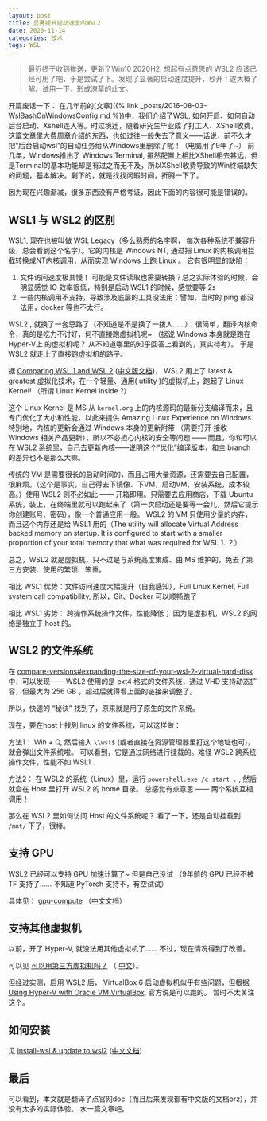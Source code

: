 ```yaml
---
layout: post
title: 显著提升启动速度的WSL2
date: 2020-11-14
categories: 技术 
tags: WSL
---
```

> 最近终于收到推送，更新了Win10 2020H2. 想起有点意思的 WSL2 应该已经可用了吧，于是尝试了下。发现了显著的启动速度提升，秒开！遂大概了解、试用一下，形成潦草的此文。


开篇废话一下：
在几年前的[文章]({% link _posts/2016-08-03-WslBashOnWindowsConfig.md %})中，我们介绍了WSL, 如何开启、如何自动后台启动、Xshell连入等。时过境迁，随着研究生毕业成了打工人、XShell收费，这篇文章里大费周章介绍的东西，也如过往一般失去了意义——话说，前不久才把“后台启动wsl”的自动任务给从Windows里删除了呢！（电脑用了9年了~）
前几年，Windows推出了 Windows Terminal, 虽然配置上相比XShell相去甚远，但是Terminal的基本功能却是有过之而无不及，所以XShell收费导致的Win终端缺失的问题，基本解决。剩下的，就是找找闲暇时间，折腾一下了。

因为现在兴趣渐减，很多东西没有严格考证，因此下面的内容很可能是错误的。

## WSL1 与 WSL2 的区别

WSL1, 现在也被叫做 WSL Legacy（多么熟悉的名字啊， 每次各种系统不兼容升级，总会看到这个名字）。它的内核是 Windows NT, 通过把 Linux 的内核调用拦截转换成NT内核调用，从而实现 Windows 上跑 Linux 。 它有很明显的缺陷：

1. 文件访问速度极其慢！ 可能是文件读取也需要转换？总之实际体验的时候，会明显感觉 IO 效率很低，特别是启动 WSL1 的时候，感觉要等 2s
2. 一些内核调用不支持，导致涉及底层的工具没法用：譬如，当时的 ping 都没法用，docker 等也不太行。

WSL2 , 就换了一套思路了（不知道是不是换了一拨人……）：很简单，翻译内核命令，真的是吃力不讨好，何不直接跑虚拟机呢~ （据说 Windows 本身就是跑在Hyper-V上 的虚拟机呢？ 从不知道哪里的知乎回答上看到的，真实待考）。 于是 WSL2 就走上了直接跑虚拟机的路子。

据 [Comparing WSL 1 and WSL 2](https://docs.microsoft.com/en-us/windows/wsl/compare-versions) ([中文版文档](https://docs.microsoft.com/zh-cn/windows/wsl/compare-versions))，
WSL2 用上了 latest & greatest 虚拟化技术，在一个轻量、通用( utility )的虚拟机上，跑起了 Linux Kernel! （所谓 Linux Kernel inside ?） 

这个 Linux Kernel 是 MS 从 `kernel.org` 上的内核源码的最新分支编译而来，且专门优化了大小和性能，以此来提供 Amazing Linux Experience on Windows. 特别地，内核的更新会通过 Windows 本身的更新附带 （需要打开 接收 Windows 相关产品更新），所以不必担心内核的安全等问题 —— 而且，你和可以在 WSL2 系统里，自己去更新内核——说明这个“优化”编译版本，和主 branch 的差异也不是那么大嘛。

传统的 VM 是需要很长的启动时间的，而且占用大量资源，还需要去自己配置，很麻烦。（这个是事实，自己得去下镜像、下VM，启动VM，安装系统，成本较高。）使用 WSL2 则不必如此 —— 开箱即用。只需要去应用商店，下载 Ubuntu 系统，装上，在终端里就可以跑起来了（第一次启动还是要等一会儿，然后它提示你创建账号、密码），像一个普通应用一般。 WSL2 的 VM 只使用少量的内存，而且这个内存还是给 WSL1 用的（The utility will allocate Virtual Address backed memory on startup. It is configured to start with a smaller proportion of your total memory that what was required for WSL 1. ？）

总之，WSL2 就是虚拟机，只不过是与系统高度集成、由 MS 维护的，免去了第三方安装、使用的繁琐、笨重。

相比 WSL1 优势：文件访问速度大幅提升（自我感知），Full Linux Kernel, Full system call compatibility, 所以，Git、Docker 可以顺畅跑了

相比 WSL1 劣势： 跨操作系统操作文件，性能降低； 因为是虚拟机，WSL2 的网络是独立于 host 的。

## WSL2 的文件系统

在 [compare-versions#expanding-the-size-of-your-wsl-2-virtual-hard-disk](https://docs.microsoft.com/en-us/windows/wsl/compare-versions#expanding-the-size-of-your-wsl-2-virtual-hard-disk)
中，可以发现——
WSL2 使用的是 ext4 格式的文件系统，通过 VHD 支持动态扩容，但最大为 256 GB ，超过后就得看上面的链接来调整了。

所以，快速的 “秘诀” 找到了，原来就是用了原生的文件系统。

现在，要在host上找到 linux 的文件系统，可以这样做： 

方法1： Win + Q, 然后输入 `\\wsl$` (或者直接在资源管理器里打这个地址也可)，就会弹出文件系统啦。 可以看到，它是通过网络进行挂载的。难怪 WSL2 跨系统操作文件，性能不如 WSL1 .

方法2： 在 WSL2 的系统（Linux）里，运行 `powershell.exe /c start .` , 然后就会在 Host 里打开 WSL2 的 home 目录。 总感觉有点意思 —— 两个系统互相调用！

那么在 WSL2 里如何访问 Host 的文件系统呢？ 看了一下，还是自动挂载到 `/mnt/` 下了，很棒。

## 支持 GPU

WSL2 已经可以支持 GPU 加速计算了~ 但是自己没试 （9年前的 GPU 已经不被 TF 支持了…… 不知道 PyTorch 支持不，有空试试）

具体见： [gpu-compute](https://docs.microsoft.com/en-us/windows/wsl/tutorials/gpu-compute) （[中文文档](https://docs.microsoft.com/zh-cn/windows/wsl/tutorials/gpu-compute)）

## 支持其他虚拟机

以前，开了 Hyper-V, 就没法用其他虚拟机了…… 不过，现在情况得到了改善。

可以见 [可以用第三方虚拟机吗？](https://docs.microsoft.com/en-us/windows/wsl/wsl2-faq#will-i-be-able-to-run-wsl-2-and-other-3rd-party-virtualization-tools-such-as-vmware-or-virtualbox) （
[中文](https://docs.microsoft.com/zh-cn/windows/wsl/wsl2-faq#will-i-be-able-to-run-wsl-2-and-other-3rd-party-virtualization-tools-such-as-vmware-or-virtualbox)）。

但经过实测，启用 WSL2 后， VirtualBox 6 启动虚拟机似乎有些问题，但根据 [Using Hyper-V with Oracle VM VirtualBox](https://docs.oracle.com/en/virtualization/virtualbox/6.0/admin/hyperv-support.html), 官方说是可以跑的。 暂时不太关注这个。

## 如何安装

见 [install-wsl & update to wsl2](https://docs.microsoft.com/en-us/windows/wsl/install-win10) ([中文文档](https://docs.microsoft.com/zh-cn/windows/wsl/install-win10))


## 最后

可以看到，本文就是翻译了点官网doc（而且后来发现都有中文版的文档orz），并没有太多的实际体验。 水一篇文章吧。